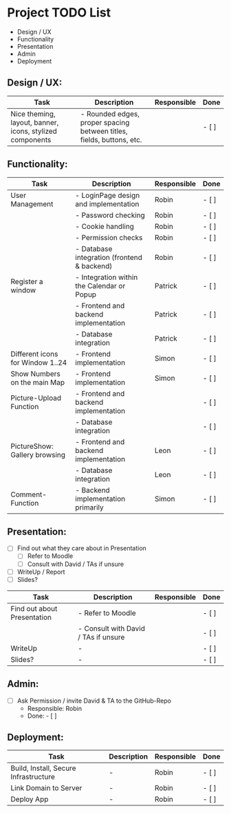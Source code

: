 # Project TODO List

- Design / UX
- Functionality
- Presentation
- Admin
- Deployment

## Design / UX:

| Task                                                      | Description                                             | Responsible   | Done  |
|-----------------------------------------------------------|---------------------------------------------------------|---------------|-------|
| Nice theming, layout, banner, icons, stylized components   | - Rounded edges, proper spacing between titles, fields, buttons, etc. |         | - [ ] |

## Functionality:

| Task                           | Description                                             | Responsible   | Done  |
|--------------------------------|---------------------------------------------------------|---------------|-------|
| User Management                | - LoginPage design and implementation                  | Robin        | - [ ] |
|                                | - Password checking                                    | Robin        | - [ ] |
|                                | - Cookie handling                                      | Robin        | - [ ] |
|                                | - Permission checks                                    | Robin        | - [ ] |
|                                | - Database integration (frontend & backend)            | Robin        | - [ ] |
| Register a window               | - Integration within the Calendar or Popup            | Patrick      | - [ ] |
|                                | - Frontend and backend implementation                   | Patrick      | - [ ] |
|                                | - Database integration                                 | Patrick      | - [ ] |
| Different icons for Window 1..24 | - Frontend implementation                            |   Simon      | - [ ] |
| Show Numbers on the main Map    | - Frontend implementation                               | Simon        | - [ ] |
| Picture-Upload Function         | - Frontend and backend implementation                   |         | - [ ] |
|                                | - Database integration                                 |         | - [ ] |
| PictureShow: Gallery browsing   | - Frontend and backend implementation                   |  Leon   | - [ ] |
|                                | - Database integration                                 |Leon     | - [ ] |
| Comment-Function                | - Backend implementation primarily                     | Simon | - [ ] |

## Presentation:
- [ ] Find out what they care about in Presentation
  - [ ] Refer to Moodle
  - [ ] Consult with David / TAs if unsure
- [ ] WriteUp / Report
- [ ] Slides?

| Task                           | Description                                             | Responsible   | Done  |
|--------------------------------|---------------------------------------------------------|---------------|-------|
| Find out about Presentation     | - Refer to Moodle                                      |         | - [ ] |
|                                | - Consult with David / TAs if unsure                    |         | - [ ] |
| WriteUp                        | -                                                     |         | - [ ] |
| Slides?                         | -                                                     |         | - [ ] |

## Admin:
- [ ] Ask Permission / invite David & TA to the GitHub-Repo
  - Responsible: Robin
  - Done: - [ ]

## Deployment:

| Task                           | Description                                             | Responsible   | Done  |
|--------------------------------|---------------------------------------------------------|---------------|-------|
| Build, Install, Secure Infrastructure | -                                              | Robin        | - [ ] |
| Link Domain to Server           | -                                                     | Robin        | - [ ] |
| Deploy App                      | -                                                     | Robin        | - [ ] |
